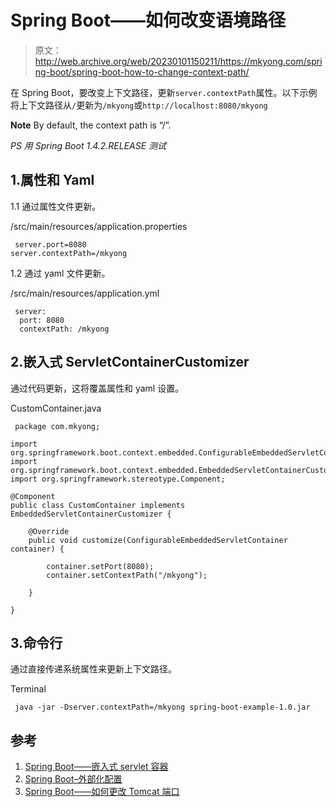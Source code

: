 # Spring Boot——如何改变语境路径

> 原文：<http://web.archive.org/web/20230101150211/https://mkyong.com/spring-boot/spring-boot-how-to-change-context-path/>

在 Spring Boot，要改变上下文路径，更新`server.contextPath`属性。以下示例将上下文路径从`/`更新为`/mkyong`或`http://localhost:8080/mkyong`

**Note**
By default, the context path is “/”.

*PS 用 Spring Boot 1.4.2.RELEASE 测试*

## 1.属性和 Yaml

1.1 通过属性文件更新。

/src/main/resources/application.properties

```
 server.port=8080
server.contextPath=/mkyong 
```

1.2 通过 yaml 文件更新。

/src/main/resources/application.yml

```
 server:
  port: 8080
  contextPath: /mkyong 
```

## 2.嵌入式 ServletContainerCustomizer

通过代码更新，这将覆盖属性和 yaml 设置。

CustomContainer.java

```
 package com.mkyong;

import org.springframework.boot.context.embedded.ConfigurableEmbeddedServletContainer;
import org.springframework.boot.context.embedded.EmbeddedServletContainerCustomizer;
import org.springframework.stereotype.Component;

@Component
public class CustomContainer implements EmbeddedServletContainerCustomizer {

	@Override
	public void customize(ConfigurableEmbeddedServletContainer container) {

		container.setPort(8080);
		container.setContextPath("/mkyong");

	}

} 
```

## 3.命令行

通过直接传递系统属性来更新上下文路径。

Terminal

```
 java -jar -Dserver.contextPath=/mkyong spring-boot-example-1.0.jar 
```

## 参考

1.  [Spring Boot——嵌入式 servlet 容器](http://web.archive.org/web/20220815221144/https://docs.spring.io/spring-boot/docs/current/reference/html/howto-embedded-servlet-containers.html)
2.  [Spring Boot–外部化配置](http://web.archive.org/web/20220815221144/https://docs.spring.io/spring-boot/docs/current/reference/html/boot-features-external-config.html)
3.  [Spring Boot——如何更改 Tomcat 端口](http://web.archive.org/web/20220815221144/http://www.mkyong.com/spring-boot/spring-boot-how-to-change-tomcat-port/)

<input type="hidden" id="mkyong-current-postId" value="14223">